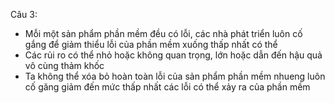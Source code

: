 Câu 3:
- Mỗi một sản phẩm phần mềm đều có lỗi, các nhà phát triển luôn cố gắng để giảm thiểu lỗi của phần mềm xuống thấp nhất có thể
- Các rủi ro có thể nhỏ hoặc không quan trọng, lớn hoặc dẫn đến hậu quả vô cùng thảm khốc
- Ta không thể xóa bỏ hoàn toàn lỗi của sản phẩm phần mềm nhueng luôn cố găng giảm đến mức thấp nhất các lỗi có thể xảy ra của phần mềm